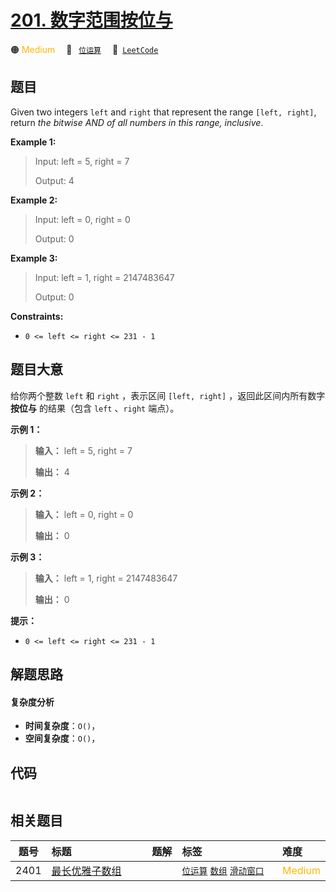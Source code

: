 # [201. 数字范围按位与](https://leetcode.com/problems/bitwise-and-of-numbers-range)

🟠 <font color=#ffb800>Medium</font>&emsp; 🔖&ensp; [`位运算`](/tag/bit-manipulation.md)&emsp; 🔗&ensp;[`LeetCode`](https://leetcode.com/problems/bitwise-and-of-numbers-range)

## 题目

Given two integers `left` and `right` that represent the range `[left,
right]`, return _the bitwise AND of all numbers in this range, inclusive_.



**Example 1:**

> Input: left = 5, right = 7
> 
> Output: 4

**Example 2:**

> Input: left = 0, right = 0
> 
> Output: 0

**Example 3:**

> Input: left = 1, right = 2147483647
> 
> Output: 0

**Constraints:**

  * `0 <= left <= right <= 231 - 1`


## 题目大意

给你两个整数 `left` 和 `right` ，表示区间 `[left, right]` ，返回此区间内所有数字 **按位与** 的结果（包含
`left` 、`right` 端点）。

**示例 1：**

> 
> 
> 
> 
> 
> **输入：** left = 5, right = 7
> 
> **输出：** 4
> 
> 

**示例 2：**

> 
> 
> 
> 
> 
> **输入：** left = 0, right = 0
> 
> **输出：** 0
> 
> 

**示例 3：**

> 
> 
> 
> 
> 
> **输入：** left = 1, right = 2147483647
> 
> **输出：** 0
> 
> 

**提示：**

  * `0 <= left <= right <= 231 - 1`


## 解题思路

#### 复杂度分析

- **时间复杂度**：`O()`，
- **空间复杂度**：`O()`，

## 代码

```javascript

```

## 相关题目

<!-- prettier-ignore -->
| 题号 | 标题 | 题解 | 标签 | 难度 |
| :------: | :------ | :------: | :------ | :------ |
| 2401 | [最长优雅子数组](https://leetcode.com/problems/longest-nice-subarray) |  |  [`位运算`](/tag/bit-manipulation.md) [`数组`](/tag/array.md) [`滑动窗口`](/tag/sliding-window.md) | <font color=#ffb800>Medium</font> |

<style>
.blue {
    background-color: #096dd9;
    padding: 0.25rem 0.5rem;
    margin: 0;
    font-size: 0.85em;
    border-radius: 3px;
    color: white;
    font-weight: 500;
}
table th:first-of-type { width: 10%; }
table th:nth-of-type(2) { width: 35%; }
table th:nth-of-type(3) { width: 10%; }
table th:nth-of-type(4) { width: 35%; }
table th:nth-of-type(5) { width: 10%; }
</style>
